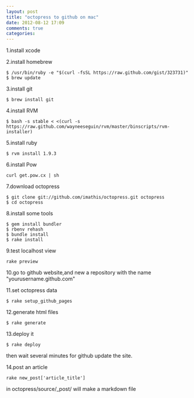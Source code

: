 ```yaml
---
layout: post
title: "octopress to github on mac"
date: 2012-08-12 17:09
comments: true
categories: 
---
```


1.install xcode

2.install homebrew    

    $ /usr/bin/ruby -e "$(curl -fsSL https://raw.github.com/gist/323731)"  
    $ brew update
3.install git

	$ brew install git
	
4.install RVM
	
	$ bash -s stable < <(curl -s https://raw.github.com/wayneeseguin/rvm/master/binscripts/rvm-installer)

5.install ruby

	$ rvm install 1.9.3

6.install Pow

	curl get.pow.cx | sh
	
7.download octopress

	$ git clone git://github.com/imathis/octopress.git octopress
	$ cd octopress

8.install some tools

	$ gem install bundler
	$ rbenv rehash
	$ bundle install
	$ rake install
9.test localhost view

	rake preview
	
10.go to github website,and new a repository with the name "yourusername.github.com"

11.set octopress data

	$ rake setup_github_pages

12.generate html files

	$ rake generate
	
13.deploy it

	$ rake deploy
then wait several minutes for github update the site.

14.post an article

	rake new_post['article_title']
in octopress/source/_post/ will make a markdown file

	